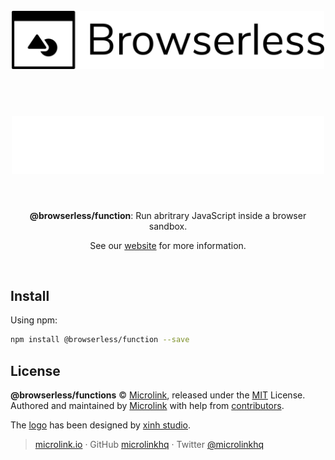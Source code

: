 <div align="center">
  <br>
  <img style="width: 500px; margin:3rem 0 1.5rem;" src="/static/logo-banner.png#gh-light-mode-only" alt="browserless">
  <img style="width: 500px; margin:3rem 0 1.5rem;" src="/static/logo-banner-light.png#gh-dark-mode-only" alt="browserless">
  <br>
  <br>
  <p align="center"><strong>@browserless/function</strong>: Run abritrary JavaScript inside a browser sandbox.</p>
  <p align="center">See our <a href="https://browserless.js.org" target='_blank' rel='noopener noreferrer'>website</a> for more information.</p>
  <br>
</div>

## Install

Using npm:

```sh
npm install @browserless/function --save
```

## License

**@browserless/functions** © [Microlink](https://microlink.io), released under the [MIT](https://github.com/microlinkhq/browserless/blob/master/LICENSE.md) License.<br>
Authored and maintained by [Microlink](https://microlink.io) with help from [contributors](https://github.com/microlinkhq/browserless/contributors).

The [logo](https://thenounproject.com/term/browser/288309/) has been designed by [xinh studio](https://xinh.studio).

> [microlink.io](https://microlink.io) · GitHub [microlinkhq](https://github.com/microlinkhq) · Twitter [@microlinkhq](https://twitter.com/microlinkhq)
